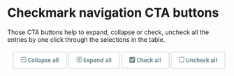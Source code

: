 # Checkmark navigation CTA buttons

Those CTA buttons help to expand, collapse or check, uncheck all the entries by one click through the selections in the table.&#x20;

![Checkmark navigation buttons UI](<../../../.gitbook/assets/image (4) (1) (1) (1) (1) (1) (1) (1) (1) (1).png>)
